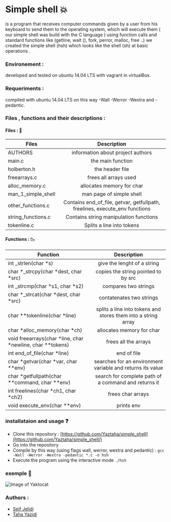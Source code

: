 # Simple shell :collision: 

is a program that receives computer commands given by a user from his keyboard to send them to the operating system, which will execute them ( our simple shell was build with the C language ) 
using function calls and standard functions like (getline, wait (), fork, perror, malloc, free ..) we created the simple shell (hsh) which looks like the shell (sh) at basic operations . 

### Environement :

developed and tested on ubuntu 14.04 LTS with vagrant in virtualBox.

### Requeriments :

compiled with ubuntu 14.04 LTS on this way  -Wall -Werror -Wextra and -pedantic.

### Files , functions and their descriptions : 

#### Files :  :file_folder:

| Files  	|      Description    	
|----------	|:-------------:
| AUTHORS 	|  information about project authors 
| main.c 	|    the main function  	  	
|holberton.h| the header file  	   	
|freearrays.c| frees all arrays used
|alloc_memory.c| allocates memory for char
|man_1_simple_shell| man page of simple shell
|other_functions.c | Contains end_of_file, getvar, getfullpath, freelines, execute_env functions
|string_functions.c | Contains string manipulation functions
|tokenline.c | Splits a line into tokens

#### Functions :  :chart_with_downwards_trend:

| Function   	|      Description     	
|----------	|:-------------:
| int _strlen(char *s) 	|  give the lenght of a string
| char *_strcpy(char *dest, char *src) 	|   copies the string pointed to by src  
| int _strcmp(char *s1, char *s2) 	| compares two strings
|char *_strcat(char *dest, char *src) | contatenates two strings
|char **tokenline(char *line) | splits a line into tokens and stores them into a string array
|char *alloc_memory(char *ch) | allocates memory for char
| void freearrays(char *line, char *newline, char **tokens) | frees all the arrays
| int end_of_file(char *line) | end of file
| char *getvar(char *var, char **env) | searches for an environment variable and returns its value
| char *getfullpath(char **command, char **env) | search for complete path of a command and returns it
| int freelines(char *ch1, char *ch2) | frees char arrays
| void execute_env(char **env) | prints env




### installataion and usage :question:

- Clone this repository : [https://github.com/Yaztaha/simple_shell](https://github.com/Yaztaha/simple_shell/)
- Go into the repository 
- Compile by this way (using flags wall, werror, wextra and pedantic) : `gcc -Wall -Werror -Wextra -pedantic *.c -o hsh`  
- Execute the program using the interactive mode `./hsh`

### exemple :movie_camera:

![Image of Yaktocat](https://s6.gifyu.com/images/SimplisticDeepFieldmouse-mobile.gif)


### Authors :

- [Seif Jelidi](mailto:1609@holbertonschool.com?subject=[GitHub]%20Source%20Han%20Sans)
- [Taha Yazidi](mailto:1393@holbertonschool.com?subject=[GitHub]%20Source%20Han%20Sans)

